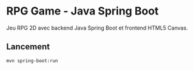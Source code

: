 # RPG Game - Java Spring Boot

Jeu RPG 2D avec backend Java Spring Boot et frontend HTML5 Canvas.

## Lancement
```bash
mvn spring-boot:run